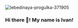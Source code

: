 ![lebedinaya-progulka-371905](https://user-images.githubusercontent.com/75698396/142391960-f1a519e5-7a2c-41da-a792-9c84f1a97d7c.jpg)


### Hi there 👋! My name is Ivan!

<!--
**guryanov-junior/guryanov-junior** is a ✨ _special_ ✨ repository because its `README.md` (this file) appears on your GitHub profile.

Here are some ideas to get you started:


- 🌱 I’m currently learning JavaScript!


